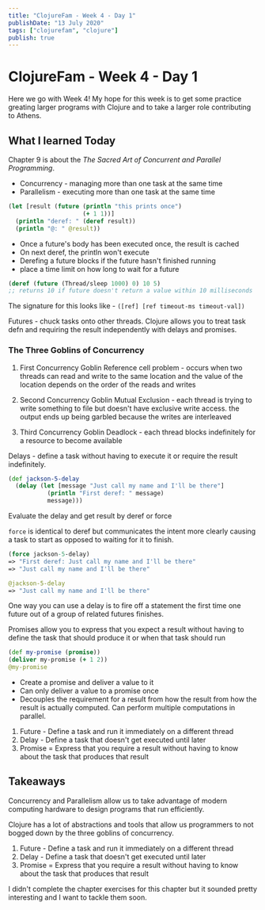 ```yaml
---
title: "ClojureFam - Week 4 - Day 1"
publishDate: "13 July 2020"
tags: ["clojurefam", "clojure"]
publish: true
---
```


# ClojureFam - Week 4 - Day 1

Here we go with Week 4! My hope for this week is to get some practice greating larger programs with Clojure and to take a larger role contributing to Athens.

## What I learned Today

Chapter 9 is about the *The Sacred Art of Concurrent and Parallel Programming*.

* Concurrency - managing more than one task at the same time
* Parallelism - executing more than one task at the same time

```clojure
(let [result (future (println "this prints once")
                     (+ 1 1))]
  (println "deref: " (deref result))
  (println "@: " @result))
```

* Once a future's body has been executed once, the result is cached
* On next deref, the println won't execute
* Derefing a future blocks if the future hasn't finished running
* place a time limit on how long to wait for a future

```clojure
(deref (future (Thread/sleep 1000) 0) 10 5)
;; returns 10 if future doesn't return a value within 10 milliseconds
```

The signature for this looks like - `([ref] [ref timeout-ms timeout-val])`

Futures - chuck tasks onto other threads. Clojure allows you to treat task defn and requiring the result independently with delays and promises.

### The Three Goblins of Concurrency

1. First Concurrency Goblin
Reference cell problem - occurs when two threads can read and write to the same location and the value of the location depends on the order of the reads and writes

2. Second Concurrency Goblin
Mutual Exclusion - each thread is trying to write something to file but doesn't have exclusive write access. the output ends up being garbled because the writes are interleaved

3. Third Concurrency Goblin
Deadlock - each thread blocks indefinitely for a resource to become available

Delays - define a task without having to execute it or require the result indefinitely.

```clojure
(def jackson-5-delay
  (delay (let [message "Just call my name and I'll be there"]
           (println "First deref: " message)
           message)))
```

Evaluate the delay and get result by deref or force

`force` is identical to deref but communicates the intent more clearly causing a task to start as opposed to waiting for it to finish.

```clojure
(force jackson-5-delay)
=> "First deref: Just call my name and I'll be there"
=> "Just call my name and I'll be there"

@jackson-5-delay
=> "Just call my name and I'll be there"
```

One way you can use a delay is to fire off a statement the first time one future out of a group of related futures finishes.

Promises allow you to express that you expect a result without having to define the task that should produce it or when that task should run

```clojure
(def my-promise (promise))
(deliver my-promise (+ 1 2))
@my-promise
```

* Create a promise and deliver a value to it
* Can only deliver a value to a promise once
* Decouples the requirement for a result from how the result from how the result is actually computed. Can perform multiple computations in parallel.

1. Future - Define a task and run it immediately on a different thread
2. Delay - Define a task that doesn't get executed until later
3. Promise = Express that you require a result without having to know about the task that produces that result

## Takeaways

Concurrency and Parallelism allow us to take advantage of modern computing hardware to design programs that run efficiently.

Clojure has a lot of abstractions and tools that allow us programmers to not bogged down by the three goblins of concurrency.

1. Future - Define a task and run it immediately on a different thread
2. Delay - Define a task that doesn't get executed until later
3. Promise = Express that you require a result without having to know about the task that produces that result

I didn't complete the chapter exercises for this chapter but it sounded pretty interesting and I want to tackle them soon.
